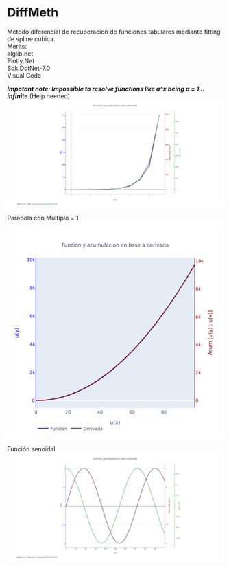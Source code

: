 # DiffMeth
Método diferencial de recuperacion de funciones tabulares mediante fitting de spline cúbica.   
Merits:   
alglib.net   
Plotly.Net   
Sdk.DotNet-7.0   
Visual Code      
   
___Impotant note: Impossible to resolve functions like  a^x  being  a = 1 .. infinite___ (Help needed)
![test3](/images/newplot3.png)   
   
Parábola con Multiplo = 1   
![test](/images/newplot.png)  
  
Función senoidal   
![test2](/images/newplot2.png)  
